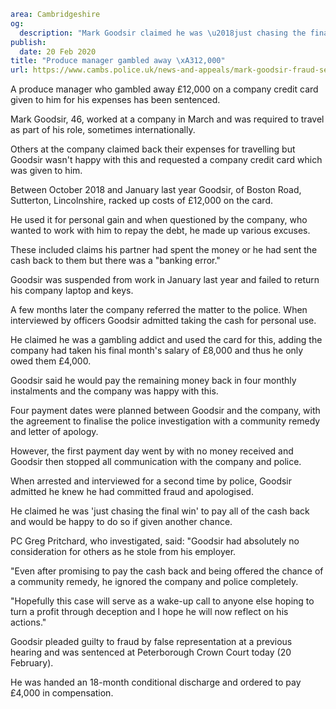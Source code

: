 ```yaml
area: Cambridgeshire
og:
  description: "Mark Goodsir claimed he was \u2018just chasing the final win\u2019 to pay the cash back"
publish:
  date: 20 Feb 2020
title: "Produce manager gambled away \xA312,000"
url: https://www.cambs.police.uk/news-and-appeals/mark-goodsir-fraud-sentencing
```

A produce manager who gambled away £12,000 on a company credit card given to him for his expenses has been sentenced.

Mark Goodsir, 46, worked at a company in March and was required to travel as part of his role, sometimes internationally.

Others at the company claimed back their expenses for travelling but Goodsir wasn't happy with this and requested a company credit card which was given to him.

Between October 2018 and January last year Goodsir, of Boston Road, Sutterton, Lincolnshire, racked up costs of £12,000 on the card.

He used it for personal gain and when questioned by the company, who wanted to work with him to repay the debt, he made up various excuses.

These included claims his partner had spent the money or he had sent the cash back to them but there was a "banking error."

Goodsir was suspended from work in January last year and failed to return his company laptop and keys.

A few months later the company referred the matter to the police. When interviewed by officers Goodsir admitted taking the cash for personal use.

He claimed he was a gambling addict and used the card for this, adding the company had taken his final month's salary of £8,000 and thus he only owed them £4,000.

Goodsir said he would pay the remaining money back in four monthly instalments and the company was happy with this.

Four payment dates were planned between Goodsir and the company, with the agreement to finalise the police investigation with a community remedy and letter of apology.

However, the first payment day went by with no money received and Goodsir then stopped all communication with the company and police.

When arrested and interviewed for a second time by police, Goodsir admitted he knew he had committed fraud and apologised.

He claimed he was 'just chasing the final win' to pay all of the cash back and would be happy to do so if given another chance.

PC Greg Pritchard, who investigated, said: "Goodsir had absolutely no consideration for others as he stole from his employer.

"Even after promising to pay the cash back and being offered the chance of a community remedy, he ignored the company and police completely.

"Hopefully this case will serve as a wake-up call to anyone else hoping to turn a profit through deception and I hope he will now reflect on his actions."

Goodsir pleaded guilty to fraud by false representation at a previous hearing and was sentenced at Peterborough Crown Court today (20 February).

He was handed an 18-month conditional discharge and ordered to pay £4,000 in compensation.
